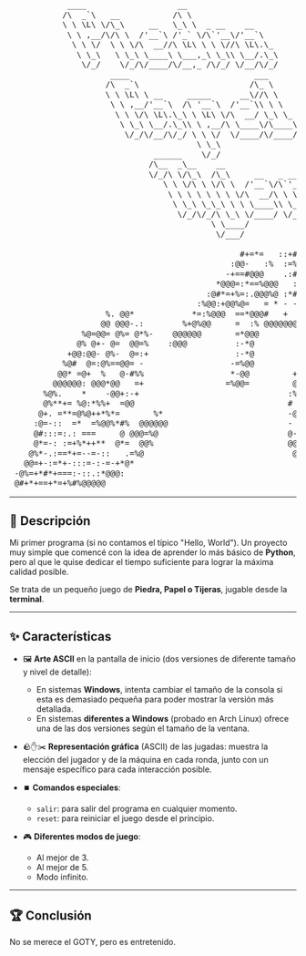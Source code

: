 <pre style="line-height: 1.25;">
            ____                   __                                         
           /\  _`\   __           /\ \                                        
           \ \ \L\ \/\_\     __   \_\ \  _ __    __                           
            \ \ ,__/\/\ \  /'__`\ /'_` \/\`'__\/'__`\                         
             \ \ \/  \ \ \/\  __//\ \L\ \ \ \//\ \L\.\_                       
              \ \_\   \ \_\ \____\ \___,_\ \_\\ \__/.\_\                      
               \/_/    \/_/\/____/\/__,_ /\/_/ \/__/\/_/                      
                     ____                          ___                        
                    /\  _`\                       /\_ \                       
                    \ \ \L\ \ __     _____      __\//\ \                      
                     \ \ ,__/'__`\  /\ '__`\  /'__`\\ \ \                     
                      \ \ \/\ \L\.\_\ \ \L\ \/\  __/ \_\ \_                   
                       \ \_\ \__/.\_\\ \ ,__/\ \____\/\____\                  
                        \/_/\/__/\/_/ \ \ \/  \/____/\/____/                  
                                       \ \_\                                  
                              ______    \/_/                                  
                             /\__  _\__    __                                 
                             \/_/\ \/\_\  /\_\     __   _ __    __      ____  
                                \ \ \/\ \ \/\ \  /'__`\/\`'__\/'__`\   /',__\ 
                                 \ \ \ \ \ \ \ \/\  __/\ \ \//\ \L\.\_/\__, `\
                                  \ \_\ \_\_\ \ \ \____\\ \_\\ \__/.\_\/\____/
                                   \/_/\/_/\ \_\ \/____/ \/_/ \/__/\/_/\/___/ 
                                          \ \____/                            
                                           \/___/                             

                                                #+=*=   ::+#-.@=                       
                                              :@@-   :%  :=%=-@                        
                                             -+==#@@@    .:#=:@@                       
                                           *@@@=:*==%@@@   :.:@@@                      
                                         :@#*=+%=:.@@@%@ :*#@:@%                       
                                       :%@@:+@@%@=   = * - -+*@                        
                    %. @@*            *=:%@@@  ==*@@@#   +  @@                         
                   @@ @@@-.:        %+@%@@     =  :% @@@@@@@                           
               %@=@@= @%= @*%-    @@@@@@       =*@@@                                   
              @% @+- @=  @@=%    :@@@          :-*@                                    
            +@@:@@- @%-  @=:+                  :-*@                 *=:*               
           %@#  @=:@%==@@= -                  -=%@@         :-%=+:=-#-+@@%             
          @@* =@+  %   @-#%%                  *-@@         +*-  :  .  =@*%@*           
         @@@@@@: @@@*@@   =+                 =%@@=         @#   %@+.:+* .+#@@          
       %@%.    *    -@@+:-+                               :%@@@@@@@@@@@@@#**@+         
       @%**+= %@:*%%+  =@@                                #         *%@  .-=#@:        
      @+. =**=@%@++*%*=       %*                          -@@#**=     @@%=-+=@@        
     :@=-::  =*  =%@@%*#%  @@@@@@                         -   @@@@@@#@@%==+=#@@@%+     
     @#:::=:.: ===     @ @@@=%@                           @-         @+@#===*#*##%%%@  
     @*=-: :=+%*++**  @*=  @@%                            @@@*#%%@@@@@=-*#*+**%*+*+=+% 
    @%*-.:==*+=--=-::   .=%@                               @*@@+.:   @-:=#:%***%**#+== 
   @@=+-:=*+-:::=-:-=-+*@*                                  @@%%%%%%@@.-==:*=+*=#***+ 
 -@%=+*#*+===:-::.:*@@@:                                      :@@@@@@@@@@*%%*#*#*=**** 
 @#+*+==+*=+%#%@@@@@                                                    +@@@*+=-:=====
</pre>

---

## 🎯 Descripción

Mi primer programa (si no contamos el típico "Hello, World"). Un proyecto muy simple que comencé con la idea de aprender
lo más básico de **Python**, pero al que le quise dedicar el tiempo suficiente para lograr la máxima calidad posible.

Se trata de un pequeño juego de **Piedra, Papel o Tijeras**, jugable desde la **terminal**.

---

## ✨ Características

- 🖼️ **Arte ASCII** en la pantalla de inicio (dos versiones de diferente tamaño y nivel de detalle):
  - En sistemas **Windows**, intenta cambiar el tamaño de la consola si esta es demasiado pequeña para poder mostrar la
    versión más detallada.
  - En sistemas **diferentes a Windows** (probado en Arch Linux) ofrece una de las dos versiones según el tamaño de la
    ventana.

- 🪨✋✂️ **Representación gráfica** (ASCII) de las jugadas: muestra la elección del jugador y de la máquina en cada ronda,
  junto con un mensaje específico para cada interacción posible.

- ⏹️ **Comandos especiales**:
  - `salir`: para salir del programa en cualquier momento.
  - `reset`: para reiniciar el juego desde el principio.

- 🎮 **Diferentes modos de juego**:
  - Al mejor de 3.
  - Al mejor de 5.
  - Modo infinito.

---

## 🏆 Conclusión

No se merece el GOTY, pero es entretenido.